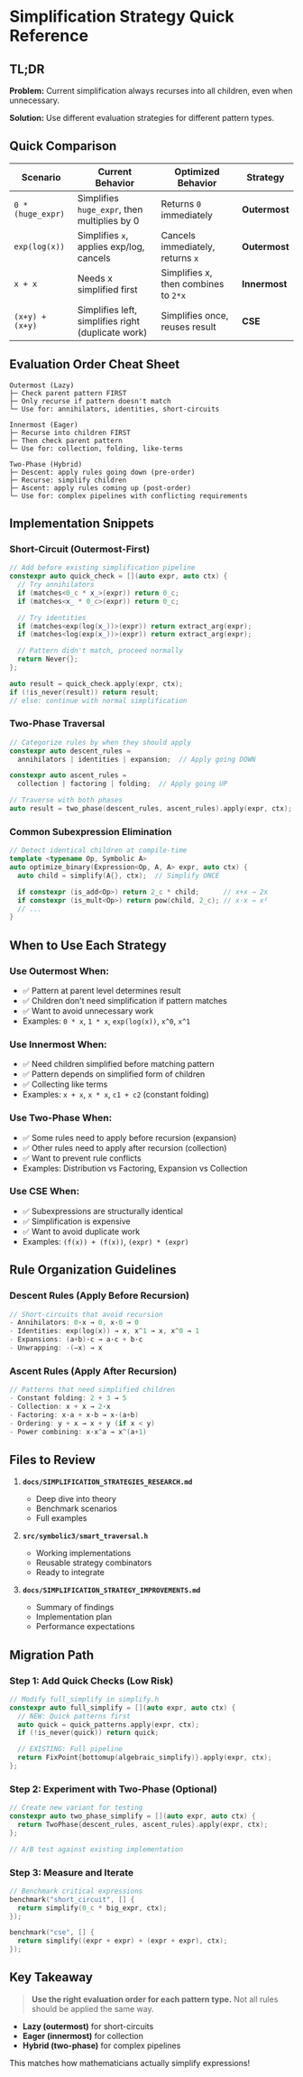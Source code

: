 # Simplification Strategy Quick Reference

## TL;DR

**Problem:** Current simplification always recurses into all children, even when unnecessary.

**Solution:** Use different evaluation strategies for different pattern types.

## Quick Comparison

| Scenario          | Current Behavior                                   | Optimized Behavior                   | Strategy      |
| ----------------- | -------------------------------------------------- | ------------------------------------ | ------------- |
| `0 * (huge_expr)` | Simplifies `huge_expr`, then multiplies by 0       | Returns `0` immediately              | **Outermost** |
| `exp(log(x))`     | Simplifies `x`, applies exp/log, cancels           | Cancels immediately, returns `x`     | **Outermost** |
| `x + x`           | Needs x simplified first                           | Simplifies x, then combines to `2*x` | **Innermost** |
| `(x+y) + (x+y)`   | Simplifies left, simplifies right (duplicate work) | Simplifies once, reuses result       | **CSE**       |

## Evaluation Order Cheat Sheet

```
Outermost (Lazy)
├─ Check parent pattern FIRST
├─ Only recurse if pattern doesn't match
└─ Use for: annihilators, identities, short-circuits

Innermost (Eager)
├─ Recurse into children FIRST
├─ Then check parent pattern
└─ Use for: collection, folding, like-terms

Two-Phase (Hybrid)
├─ Descent: apply rules going down (pre-order)
├─ Recurse: simplify children
├─ Ascent: apply rules coming up (post-order)
└─ Use for: complex pipelines with conflicting requirements
```

## Implementation Snippets

### Short-Circuit (Outermost-First)

```cpp
// Add before existing simplification pipeline
constexpr auto quick_check = [](auto expr, auto ctx) {
  // Try annihilators
  if (matches<0_c * x_>(expr)) return 0_c;
  if (matches<x_ * 0_c>(expr)) return 0_c;

  // Try identities
  if (matches<exp(log(x_))>(expr)) return extract_arg(expr);
  if (matches<log(exp(x_))>(expr)) return extract_arg(expr);

  // Pattern didn't match, proceed normally
  return Never{};
};

auto result = quick_check.apply(expr, ctx);
if (!is_never(result)) return result;
// else: continue with normal simplification
```

### Two-Phase Traversal

```cpp
// Categorize rules by when they should apply
constexpr auto descent_rules =
  annihilators | identities | expansion;  // Apply going DOWN

constexpr auto ascent_rules =
  collection | factoring | folding;  // Apply going UP

// Traverse with both phases
auto result = two_phase(descent_rules, ascent_rules).apply(expr, ctx);
```

### Common Subexpression Elimination

```cpp
// Detect identical children at compile-time
template <typename Op, Symbolic A>
auto optimize_binary(Expression<Op, A, A> expr, auto ctx) {
  auto child = simplify(A{}, ctx);  // Simplify ONCE

  if constexpr (is_add<Op>) return 2_c * child;      // x+x → 2x
  if constexpr (is_mult<Op>) return pow(child, 2_c); // x·x → x²
  // ...
}
```

## When to Use Each Strategy

### Use Outermost When:

- ✅ Pattern at parent level determines result
- ✅ Children don't need simplification if pattern matches
- ✅ Want to avoid unnecessary work
- Examples: `0 * x`, `1 * x`, `exp(log(x))`, `x^0`, `x^1`

### Use Innermost When:

- ✅ Need children simplified before matching pattern
- ✅ Pattern depends on simplified form of children
- ✅ Collecting like terms
- Examples: `x + x`, `x * x`, `c1 + c2` (constant folding)

### Use Two-Phase When:

- ✅ Some rules need to apply before recursion (expansion)
- ✅ Other rules need to apply after recursion (collection)
- ✅ Want to prevent rule conflicts
- Examples: Distribution vs Factoring, Expansion vs Collection

### Use CSE When:

- ✅ Subexpressions are structurally identical
- ✅ Simplification is expensive
- ✅ Want to avoid duplicate work
- Examples: `(f(x)) + (f(x))`, `(expr) * (expr)`

## Rule Organization Guidelines

### Descent Rules (Apply Before Recursion)

```cpp
// Short-circuits that avoid recursion
- Annihilators: 0·x → 0, x·0 → 0
- Identities: exp(log(x)) → x, x^1 → x, x^0 → 1
- Expansions: (a+b)·c → a·c + b·c
- Unwrapping: -(−x) → x
```

### Ascent Rules (Apply After Recursion)

```cpp
// Patterns that need simplified children
- Constant folding: 2 + 3 → 5
- Collection: x + x → 2·x
- Factoring: x·a + x·b → x·(a+b)
- Ordering: y + x → x + y (if x < y)
- Power combining: x·x^a → x^(a+1)
```

## Files to Review

1. **`docs/SIMPLIFICATION_STRATEGIES_RESEARCH.md`**

   - Deep dive into theory
   - Benchmark scenarios
   - Full examples

2. **`src/symbolic3/smart_traversal.h`**

   - Working implementations
   - Reusable strategy combinators
   - Ready to integrate

3. **`docs/SIMPLIFICATION_STRATEGY_IMPROVEMENTS.md`**
   - Summary of findings
   - Implementation plan
   - Performance expectations

## Migration Path

### Step 1: Add Quick Checks (Low Risk)

```cpp
// Modify full_simplify in simplify.h
constexpr auto full_simplify = [](auto expr, auto ctx) {
  // NEW: Quick patterns first
  auto quick = quick_patterns.apply(expr, ctx);
  if (!is_never(quick)) return quick;

  // EXISTING: Full pipeline
  return FixPoint{bottomup(algebraic_simplify)}.apply(expr, ctx);
};
```

### Step 2: Experiment with Two-Phase (Optional)

```cpp
// Create new variant for testing
constexpr auto two_phase_simplify = [](auto expr, auto ctx) {
  return TwoPhase{descent_rules, ascent_rules}.apply(expr, ctx);
};

// A/B test against existing implementation
```

### Step 3: Measure and Iterate

```cpp
// Benchmark critical expressions
benchmark("short_circuit", [] {
  return simplify(0_c * big_expr, ctx);
});

benchmark("cse", [] {
  return simplify((expr + expr) + (expr + expr), ctx);
});
```

## Key Takeaway

> **Use the right evaluation order for each pattern type.**
> Not all rules should be applied the same way.

- **Lazy (outermost)** for short-circuits
- **Eager (innermost)** for collection
- **Hybrid (two-phase)** for complex pipelines

This matches how mathematicians actually simplify expressions!
